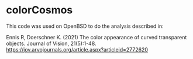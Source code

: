 # colorCosmos

This code was used on OpenBSD to do the analysis described in:

Ennis R, Doerschner K. (2021) The color appearance of curved transparent objects. Journal of Vision, 21(5):1-48.
https://jov.arvojournals.org/article.aspx?articleid=2772620
